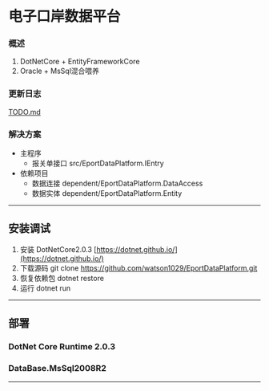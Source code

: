 电子口岸数据平台
=====
### 概述
1. DotNetCore + EntityFrameworkCore
2. Oracle + MsSql混合喂养
### 更新日志
[TODO.md](TODO.md)
### 解决方案
* 主程序
  * 报关单接口 src/EportDataPlatform.IEntry
* 依赖项目
  * 数据连接 dependent/EportDataPlatform.DataAccess
  * 数据实体 dependent/EportDataPlatform.Entity
---
## 安装调试
1. 安装 DotNetCore2.0.3 [https://dotnet.github.io/](https://dotnet.github.io/)
2. 下载源码 git clone https://github.com/watson1029/EportDataPlatform.git
3. 恢复依赖包 dotnet restore 
4. 运行 dotnet run
---
## 部署
### DotNet Core Runtime 2.0.3
### DataBase.MsSql2008R2
---
